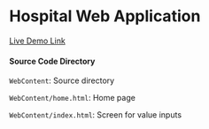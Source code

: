 # Hospital Web Application

[Live Demo Link](http://ashwintumma23.github.io/CSE524/home.html)

#### Source Code Directory
`WebContent`: Source directory

`WebContent/home.html`: Home page

`WebContent/index.html`: Screen for value inputs

